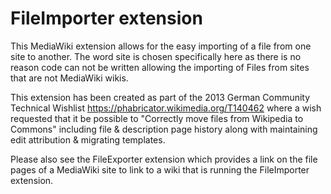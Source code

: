 # FileImporter extension

This MediaWiki extension allows for the easy importing of a file from one site to another.
The word site is chosen specifically here as there is no reason code can not be written allowing the importing of Files from sites that are not MediaWiki wikis.

This extension has been created as part of the 2013 German Community Technical Wishlist https://phabricator.wikimedia.org/T140462 where a wish requested that it be possible to "Correctly move files from Wikipedia to Commons" including file & description page history along with maintaining edit attribution & migrating templates.

Please also see the FileExporter extension which provides a link on the file pages of a MediaWiki site to link to a wiki that is running the FileImporter extension.
